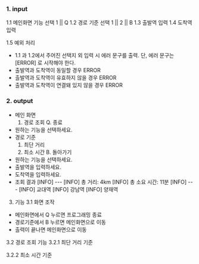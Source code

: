 ### 1. input
1.1 메인화면 기능 선택
  1 || Q
1.2 경로 기준 선택
  1 || 2 || B
1.3 출발역 입력
1.4 도착역 입력


1.5 예외 처리
- 1.1 과 1.2에서 주어진 선택지 외 입력 시 에러 문구를 출력. 단, 에러 문구는 [ERROR] 로 시작해야 한다.
- 출발역과 도착역이 동일할 경우 ERROR
- 출발역과 도착역이 유효하지 않을 경우 ERROR
- 출발역과 도착역이 연결돼 있지 않을 경우 ERROR

### 2. output
- 메인 화면 
  1. 경로 조회
  Q. 종료
- 원하는 기능을 선택하세요.
- 경로 기준
  1. 최단 거리
  2. 최소 시간
  B. 돌아가기
- 원하는 기능을 선택하세요.
- 출발역을 입력하세요.
- 도착역을 입력하세요.
- 조회 결과
[INFO] ---
[INFO] 총 거리: 4km
[INFO] 총 소요 시간: 11분
[INFO] ---
[INFO] 교대역
[INFO] 강남역
[INFO] 양재역

3. 기능 
3.1 화면 조작
- 메인화면에서 Q 누르면 프로그래밍 종료
- 경로기준에서 B 누르면 메인화면으로 이동
- 출력이 끝나면 메인화면으로 이동

3.2 경로 조회 기능
3.2.1 최단 거리 기준

3.2.2 최소 시간 기준